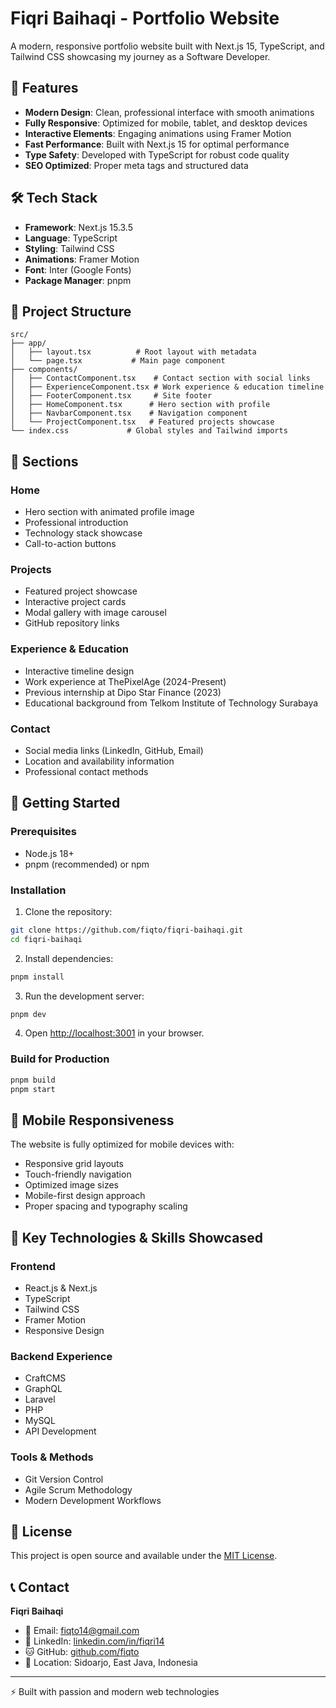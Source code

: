 # Fiqri Baihaqi - Portfolio Website

A modern, responsive portfolio website built with Next.js 15, TypeScript, and Tailwind CSS showcasing my journey as a Software Developer.

## 🚀 Features

- **Modern Design**: Clean, professional interface with smooth animations
- **Fully Responsive**: Optimized for mobile, tablet, and desktop devices
- **Interactive Elements**: Engaging animations using Framer Motion
- **Fast Performance**: Built with Next.js 15 for optimal performance
- **Type Safety**: Developed with TypeScript for robust code quality
- **SEO Optimized**: Proper meta tags and structured data

## 🛠 Tech Stack

- **Framework**: Next.js 15.3.5
- **Language**: TypeScript
- **Styling**: Tailwind CSS
- **Animations**: Framer Motion
- **Font**: Inter (Google Fonts)
- **Package Manager**: pnpm

## 📁 Project Structure

```
src/
├── app/
│   ├── layout.tsx          # Root layout with metadata
│   └── page.tsx           # Main page component
├── components/
│   ├── ContactComponent.tsx    # Contact section with social links
│   ├── ExperienceComponent.tsx # Work experience & education timeline
│   ├── FooterComponent.tsx     # Site footer
│   ├── HomeComponent.tsx      # Hero section with profile
│   ├── NavbarComponent.tsx    # Navigation component
│   └── ProjectComponent.tsx   # Featured projects showcase
└── index.css             # Global styles and Tailwind imports
```

## 🎨 Sections

### Home
- Hero section with animated profile image
- Professional introduction
- Technology stack showcase
- Call-to-action buttons

### Projects
- Featured project showcase
- Interactive project cards
- Modal gallery with image carousel
- GitHub repository links

### Experience & Education
- Interactive timeline design
- Work experience at ThePixelAge (2024-Present)
- Previous internship at Dipo Star Finance (2023)
- Educational background from Telkom Institute of Technology Surabaya

### Contact
- Social media links (LinkedIn, GitHub, Email)
- Location and availability information
- Professional contact methods

## 🚀 Getting Started

### Prerequisites

- Node.js 18+ 
- pnpm (recommended) or npm

### Installation

1. Clone the repository:
```bash
git clone https://github.com/fiqto/fiqri-baihaqi.git
cd fiqri-baihaqi
```

2. Install dependencies:
```bash
pnpm install
```

3. Run the development server:
```bash
pnpm dev
```

4. Open [http://localhost:3001](http://localhost:3001) in your browser.

### Build for Production

```bash
pnpm build
pnpm start
```

## 📱 Mobile Responsiveness

The website is fully optimized for mobile devices with:
- Responsive grid layouts
- Touch-friendly navigation
- Optimized image sizes
- Mobile-first design approach
- Proper spacing and typography scaling

## 🎯 Key Technologies & Skills Showcased

### Frontend
- React.js & Next.js
- TypeScript
- Tailwind CSS
- Framer Motion
- Responsive Design

### Backend Experience
- CraftCMS
- GraphQL
- Laravel
- PHP
- MySQL
- API Development

### Tools & Methods
- Git Version Control
- Agile Scrum Methodology
- Modern Development Workflows

## 📄 License

This project is open source and available under the [MIT License](LICENSE).

## 📞 Contact

**Fiqri Baihaqi**
- 📧 Email: [fiqto14@gmail.com](mailto:fiqto14@gmail.com)
- 💼 LinkedIn: [linkedin.com/in/fiqri14](https://www.linkedin.com/in/fiqri14/)
- 🐱 GitHub: [github.com/fiqto](https://github.com/fiqto)
- 📍 Location: Sidoarjo, East Java, Indonesia

---

⚡ Built with passion and modern web technologies